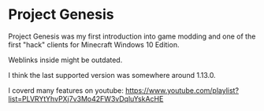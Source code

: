# Project Genesis

Project Genesis was my first introduction into game modding and one of the first "hack" clients for Minecraft Windows 10 Edition.

Weblinks inside might be outdated. 

I think the last supported version was somewhere around 1.13.0. 

I coverd many features on youtube: https://www.youtube.com/playlist?list=PLVRYtYhvPXj7v3Mo42FW3vDqluYskAcHE
